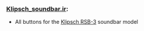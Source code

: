 ### [Klipsch_soundbar.ir](https://github.com/RooneyMcNibNug/Flipper-nil/blob/main/Infrared/Klipsch_soundbar.ir):
- All buttons for the [Klipsch RSB-3](https://www.klipsch.com/products/rsb-3-sound-bar) soundbar model
